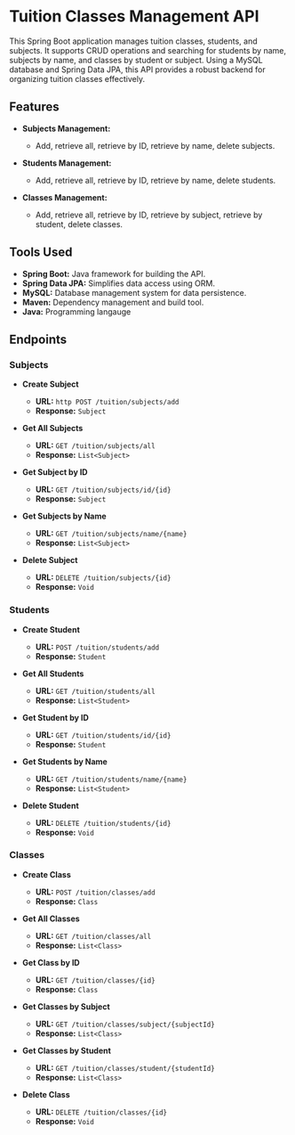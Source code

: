 # Tuition Classes Management API

This Spring Boot application manages tuition classes, students, and subjects. It supports CRUD operations and searching for students by name, subjects by name, and classes by student or subject. Using a MySQL database and Spring Data JPA, this API provides a robust backend for organizing tuition classes effectively.

## Features

- **Subjects Management:**
  - Add, retrieve all, retrieve by ID, retrieve by name, delete subjects.

- **Students Management:**
  - Add, retrieve all, retrieve by ID, retrieve by name, delete students.

- **Classes Management:**
  - Add, retrieve all, retrieve by ID, retrieve by subject, retrieve by student, delete classes.

## Tools Used

- **Spring Boot:** Java framework for building the API.
- **Spring Data JPA:** Simplifies data access using ORM.
- **MySQL:** Database management system for data persistence.
- **Maven:** Dependency management and build tool.
- **Java:** Programming langauge

## Endpoints

### Subjects

- **Create Subject**
  - **URL:** `http POST /tuition/subjects/add`
  - **Response:** `Subject`

- **Get All Subjects**
  - **URL:** `GET /tuition/subjects/all`
  - **Response:** `List<Subject>`

- **Get Subject by ID**
  - **URL:** `GET /tuition/subjects/id/{id}`
  - **Response:** `Subject`

- **Get Subjects by Name**
  - **URL:** `GET /tuition/subjects/name/{name}`
  - **Response:** `List<Subject>`

- **Delete Subject**
  - **URL:** `DELETE /tuition/subjects/{id}`
  - **Response:** `Void`

### Students

- **Create Student**
  - **URL:** `POST /tuition/students/add`
  - **Response:** `Student`

- **Get All Students**
  - **URL:** `GET /tuition/students/all`
  - **Response:** `List<Student>`

- **Get Student by ID**
  - **URL:** `GET /tuition/students/id/{id}`
  - **Response:** `Student`

- **Get Students by Name**
  - **URL:** `GET /tuition/students/name/{name}`
  - **Response:** `List<Student>`

- **Delete Student**
  - **URL:** `DELETE /tuition/students/{id}`
  - **Response:** `Void`

### Classes

- **Create Class**
  - **URL:** `POST /tuition/classes/add`
  - **Response:** `Class`

- **Get All Classes**
  - **URL:** `GET /tuition/classes/all`
  - **Response:** `List<Class>`

- **Get Class by ID**
  - **URL:** `GET /tuition/classes/{id}`
  - **Response:** `Class`

- **Get Classes by Subject**
  - **URL:** `GET /tuition/classes/subject/{subjectId}`
  - **Response:** `List<Class>`

- **Get Classes by Student**
  - **URL:** `GET /tuition/classes/student/{studentId}`
  - **Response:** `List<Class>`

- **Delete Class**
  - **URL:** `DELETE /tuition/classes/{id}`
  - **Response:** `Void`
